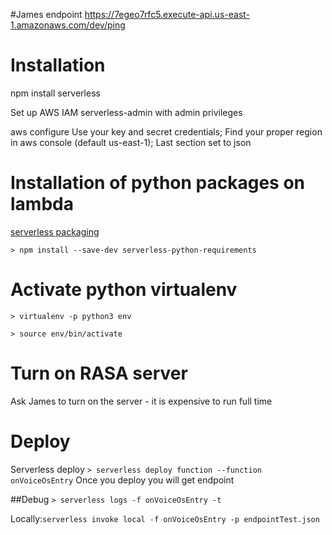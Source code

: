 <!--
title: VoiceOS
description: Bouncer makes POST Request to Voice OS deployed on Serverless Lambda, Lambda makes call to rasa and return rasa output to Bouncer
layout: Doc
-->
#James endpoint
https://7egeo7rfc5.execute-api.us-east-1.amazonaws.com/dev/ping


# Installation

npm install serverless

Set up AWS IAM serverless-admin with admin privileges

aws configure
Use your key and secret credentials; Find your proper region in aws console (default us-east-1); Last section set to json


# Installation of python packages on lambda
[serverless packaging](https://serverless.com/blog/serverless-python-packaging/)

`> npm install --save-dev serverless-python-requirements`

# Activate python virtualenv
`> virtualenv -p python3 env`

`> source env/bin/activate`


# Turn on RASA server
Ask James to turn on the server - it is expensive to run full time


# Deploy
Serverless deploy
`> serverless deploy function --function onVoiceOsEntry`
Once you deploy you will get endpoint

##Debug
`> serverless logs -f onVoiceOsEntry -t`

Locally:`serverless invoke local -f onVoiceOsEntry -p endpointTest.json`
